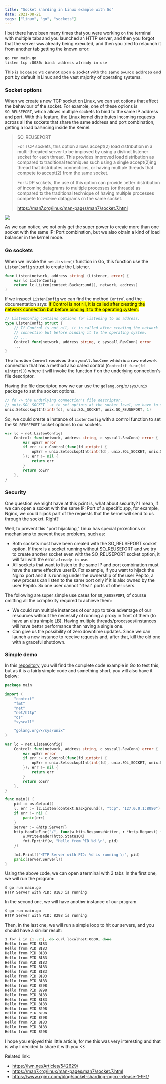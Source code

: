 ```yaml
---
title: "Socket sharding in Linux example with Go"
date: 2021-08-21
tags: ["linux", "go", "sockets"]
---
```


I bet there have been many times that you were working on the terminal with multiple tabs and you launched an HTTP server, and then you forgot that the server was already being executed, and then you tried to relaunch it from another tab getting the known error:

```bash
go run main.go
listen tcp :8080: bind: address already in use
```
This is because we cannot open a socket with the same source address and port by default in Linux and the vast majority of operating systems.

### Socket options

When we create a new TCP socket on Linux, we can set options that affect the behaviour of the socket. For example, one of these options is `SO_REUSEPORT`, which allows multiple sockets to bind to the same IP address and port. With this feature, the Linux kernel distributes incoming requests across all the sockets that share the same address and port combination, getting a load balancing inside the Kernel.

> SO_REUSEPORT
>
> For TCP sockets, this option allows accept(2) load distribution in a multi-threaded server to be improved by using a distinct listener socket for each thread.  This provides improved load distribution as compared to traditional techniques such using a single accept(2)ing thread that distributes connections, or having multiple threads that compete to accept(2) from the same socket.
>
> For UDP sockets, the use of this option can provide better distribution of incoming datagrams to multiple processes (or threads) as compared to the traditional technique of having multiple processes compete to receive datagrams on the same socket.
>
> https://man7.org/linux/man-pages/man7/socket.7.html

![](https://user-images.githubusercontent.com/8400576/127754771-6a789f00-7022-4602-a628-a3d124b43421.png)

As we can notice, we not only get the super power to create more than one socket with the same IP: Port combination, but we also obtain a kind of load balancer in the kernel mode.

### Go sockets

When we invoke the `net.Listen()` function in Go, this function use the `ListenConfig` struct to create the Listener.

```go
func Listen(network, address string) (Listener, error) {
	var lc ListenConfig
	return lc.Listen(context.Background(), network, address)
}
```

If we inspect `ListenConfig` we can find the method `Control` and the documentation says: <mark>If Control is not nil, it is called after creating the network connection but before binding it to the operating system.</mark>

```go
// ListenConfig contains options for listening to an address.
type ListenConfig struct {
	// If Control is not nil, it is called after creating the network
	// connection but before binding it to the operating system.
	// ...
	Control func(network, address string, c syscall.RawConn) error
	...
}
```

The function `Control` receives the `syscall.RawConn` which is a raw network connection that has a method also called control (`Control(f func(fd uintptr))`) where it will invoke the function `f` on the underlying connection's file descriptor.

Having the file descriptor, now we can use the `golang.org/x/sys/unix` package to set the socket options.

```go
// fd -> the underlying connection's file descriptor.
// unix.SOL_SOCKET  -> to set options at the socket level, we have to specify the level argument as SOL_SOCKET.
unix.SetsockoptInt(int(fd), unix.SOL_SOCKET, unix.SO_REUSEPORT, 1)
```

So, we could create a instance of `ListenConfig` with a control function to set the `SO_REUSEPORT` socket options to our sockets.

```go
var lc = net.ListenConfig{
	Control: func(network, address string, c syscall.RawConn) error {
		var opErr error
		if err := c.Control(func(fd uintptr) {
			opErr = unix.SetsockoptInt(int(fd), unix.SOL_SOCKET, unix.SO_REUSEPORT, 1)
		}); err != nil {
			return err
		}
		return opErr
	},
}
```

### Security

One question we might have at this point is, what about security? I mean, if we can open a socket with the same IP: Port of a specific app, for example, Nginx, we could hijack part of the requests that the kernel will send to us through the socket. Right?

Well, to prevent this "port hijacking," Linux has special protections or mechanisms to prevent these problems, such as:

* Both sockets must have been created with the SO_REUSEPORT socket option. If there is a socket running without SO_REUSEPORT and we try to create another socket even with the SO_REUSEPORT socket option, it will fail with the error `already in use`.
* All sockets that want to listen to the same IP and port combination must have the same effective userID. For example, if you want to hijack the Nginx port and it is running under the ownership of the user Pepito, a new process can listen to the same port only if it is also owned by the user Pepito. So one user cannot "steal" ports of other users.

The following are super simple use cases for `SO_REUSEPORT`, of course omitting all the complexity required to achieve them:

* We could run multiple instances of our app to take advantage of our resources without the necessity of running a proxy in front of them (to have an ultra simple LB). Having multiple threads/processes/instances will have better performance than having a single one.
* Can give us the possibility of zero downtime updates. Since we can launch a new instance to receive requests and, after that, kill the old one with a graceful shutdown.

### Simple demo

In this [repository](https://github.com/douglasmakey/socket-sharding/blob/master/cmd/http-example/main.go), you will find the complete code example in Go to test this, but as it is a fairly simple code and something short, you will also have it below:

```go
package main

import (
	"context"
	"fmt"
	"net"
	"net/http"
	"os"
	"syscall"

	"golang.org/x/sys/unix"
)

var lc = net.ListenConfig{
	Control: func(network, address string, c syscall.RawConn) error {
		var opErr error
		if err := c.Control(func(fd uintptr) {
			opErr = unix.SetsockoptInt(int(fd), unix.SOL_SOCKET, unix.SO_REUSEPORT, 1)
		}); err != nil {
			return err
		}
		return opErr
	},
}

func main() {
	pid := os.Getpid()
	l, err := lc.Listen(context.Background(), "tcp", "127.0.0.1:8080")
	if err != nil {
		panic(err)
	}
	server := &http.Server{}
	http.HandleFunc("/", func(w http.ResponseWriter, r *http.Request) {
		w.WriteHeader(http.StatusOK)
		fmt.Fprintf(w, "Hello from PID %d \n", pid)
	})

	fmt.Printf("HTTP Server with PID: %d is running \n", pid)
	panic(server.Serve(l))
}
```

Using the above code, we can open a terminal with 3 tabs. In the first one, we will run the program:

```bash
$ go run main.go
HTTP Server with PID: 8183 is running
```

In the second one, we will have another instance of our program.

```bash
$ go run main.go
HTTP Server with PID: 8298 is running
```

Then, in the last one, we will run a simple loop to hit our servers, and you should have a similar result:

```bash
$ for i in {1..20}; do curl localhost:8080; done
Hello from PID 8183
Hello from PID 8183
Hello from PID 8183
Hello from PID 8183
Hello from PID 8183
Hello from PID 8183
Hello from PID 8183
Hello from PID 8183
Hello from PID 8183
Hello from PID 8298
Hello from PID 8298
Hello from PID 8183
Hello from PID 8183
Hello from PID 8183
Hello from PID 8298
Hello from PID 8298
Hello from PID 8298
Hello from PID 8183
Hello from PID 8183
Hello from PID 8298
```

I hope you enjoyed this little article, for me this was very interesting and that is why I decided to share it with you <3

Related link:

* https://lwn.net/Articles/542629/
* https://man7.org/linux/man-pages/man7/socket.7.html
* https://www.nginx.com/blog/socket-sharding-nginx-release-1-9-1/